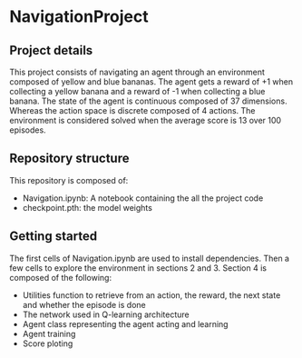 # NavigationProject

## Project details

This project consists of navigating an agent through an environment composed of yellow and blue bananas. The agent gets a reward of +1 when collecting a yellow banana and a reward of -1 when collecting a blue banana.
The state of the agent is continuous composed of 37 dimensions. Whereas the action space is discrete composed of 4 actions.
The environment is considered solved when the average score is 13 over 100 episodes.

## Repository structure

This repository is composed of:
- Navigation.ipynb: A notebook containing the all the project code
- checkpoint.pth: the model weights

## Getting started

The first cells of Navigation.ipynb are used to install dependencies.
Then a few cells to explore the environment in sections 2 and 3.
Section 4 is composed of the following:
- Utilities function to retrieve from an action, the reward, the next state and whether the episode is done
- The network used in Q-learning architecture
- Agent class representing the agent acting and learning
- Agent training
- Score ploting
